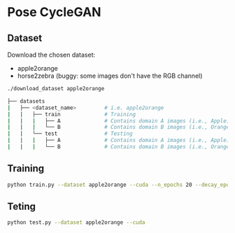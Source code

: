 # Pose CycleGAN

## Dataset

Download the chosen dataset:
* apple2orange
* horse2zebra (buggy: some images don't have the RGB channel)
```bash
./download_dataset apple2orange
```

```bash
├── datasets                   
|   ├── <dataset_name>         # i.e. apple2orange
|   |   ├── train              # Training
|   |   |   ├── A              # Contains domain A images (i.e., Apple)
|   |   |   └── B              # Contains domain B images (i.e., Orange)
|   |   └── test               # Testing
|   |   |   ├── A              # Contains domain A images (i.e., Apple)
|   |   |   └── B              # Contains domain B images (i.e., Orange)
```

## Training

```bash
python train.py --dataset apple2orange --cuda --n_epochs 20 --decay_epoch 10
```

## Teting

```bash
python test.py --dataset apple2orange --cuda
```

